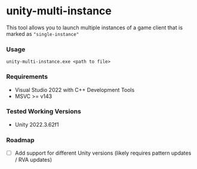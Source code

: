# unity-multi-instance
This tool allows you to launch multiple instances of a game client that is marked as `"single-instance"`

### Usage
```
unity-multi-instance.exe <path to file>
```

### Requirements
- Visual Studio 2022 with C++ Development Tools
- MSVC >= v143

### Tested Working Versions
- Unity 2022.3.62f1

### Roadmap
- [ ] Add support for different Unity versions (likely requires pattern updates / RVA updates) 
